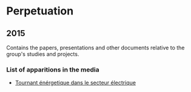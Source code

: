 # Perpetuation
## 2015
Contains the papers, presentations and other documents relative to the group's studies and projects.

### List of apparitions in the media

* [Tournant énérgetique dans le secteur électrique](https://github.com/GeeeHesso/Perpetuation/tree/master/2015/In_the_News/Tournant_energetique_dans_le_secteur_electrique)

